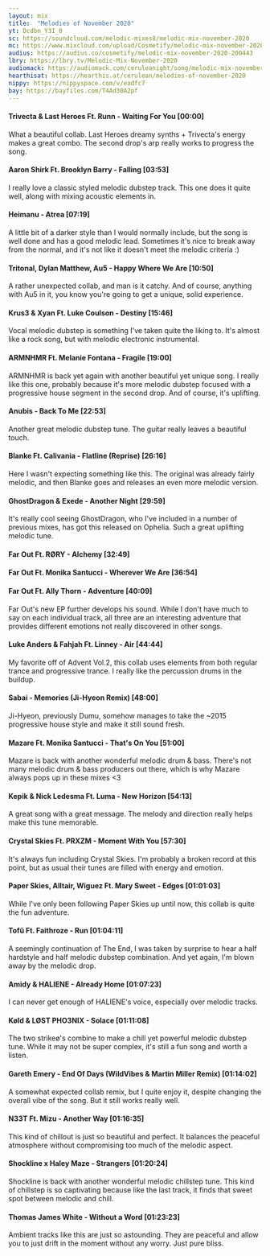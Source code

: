 ```yaml
---
layout: mix
title:  "Melodies of November 2020"
yt: Dcdbn_Y3I_0
sc: https://soundcloud.com/melodic-mixes8/melodic-mix-november-2020
mc: https://www.mixcloud.com/upload/Cosmetify/melodic-mix-november-2020
audius: https://audius.co/cosmetify/melodic-mix-november-2020-200443
lbry: https://lbry.tv/Melodic-Mix-November-2020
audiomack: https://audiomack.com/ceruleanight/song/melodic-mix-november-2020
hearthisat: https://hearthis.at/cerulean/melodies-of-november-2020
nippy: https://nippyspace.com/v/eadfc7
bay: https://bayfiles.com/T4Ad30A2pf
---
```


#### Trivecta & Last Heroes Ft. Runn - Waiting For You [00:00]
What a beautiful collab. Last Heroes dreamy synths + Trivecta's energy makes a great combo. The second drop's arp really works to progress the song.

#### Aaron Shirk Ft. Brooklyn Barry - Falling [03:53]
I really love a classic styled melodic dubstep track. This one does it quite well, along with mixing acoustic elements in.

#### Heimanu - Atrea [07:19]
A little bit of a darker style than I would normally include, but the song is well done and has a good melodic lead. Sometimes it's nice to break away from the normal, and it's not like it doesn't meet the melodic criteria :)

#### Tritonal, Dylan Matthew, Au5 - Happy Where We Are [10:50]
A rather unexpected collab, and man is it catchy. And of course, anything with Au5 in it, you know you're going to get a unique, solid experience.

#### Krus3 & Xyan Ft. Luke Coulson - Destiny [15:46]
Vocal melodic dubstep is something I've taken quite the liking to. It's almost like a rock song, but with melodic electronic instrumental.

#### ARMNHMR Ft. Melanie Fontana - Fragile [19:00]
ARMNHMR is back yet again with another beautiful yet unique song. I really like this one, probably because it's more melodic dubstep focused with a progressive house segment in the second drop. And of course, it's uplifting.

#### Anubis - Back To Me [22:53]
Another great melodic dubstep tune. The guitar really leaves a beautiful touch.

#### Blanke Ft. Calivania - Flatline (Reprise) [26:16]
Here I wasn't expecting something like this. The original was already fairly melodic, and then Blanke goes and releases an even more melodic version.

#### GhostDragon & Exede - Another Night [29:59]
It's really cool seeing GhostDragon, who I've included in a number of previous mixes, has got this released on Ophelia. Such a great uplifting melodic tune.

#### Far Out Ft. RØRY - Alchemy [32:49]
#### Far Out Ft. Monika Santucci - Wherever We Are [36:54]
#### Far Out Ft. Ally Thorn - Adventure [40:09]
Far Out's new EP further develops his sound. While I don't have much to say on each individual track, all three are an interesting adventure that provides different emotions not really discovered in other songs.

#### Luke Anders & Fahjah Ft. Linney - Air [44:44]
My favorite off of Advent Vol.2, this collab uses elements from both regular trance and progressive trance. I really like the percussion drums in the buildup.

#### Sabai - Memories (Ji-Hyeon Remix) [48:00]
Ji-Hyeon, previously Dumu, somehow manages to take the ~2015 progressive house style and make it still sound fresh.

#### Mazare Ft. Monika Santucci - That's On You [51:00]
Mazare is back with another wonderful melodic drum & bass. There's not many melodic drum & bass producers out there, which is why Mazare always pops up in these mixes <3

#### Kepik & Nick Ledesma Ft. Luma - New Horizon [54:13]
A great song with a great message. The melody and direction really helps make this tune memorable.

#### Crystal Skies Ft. PRXZM - Moment With You [57:30]
It's always fun including Crystal Skies. I'm probably a broken record at this point, but as usual their tunes are filled with energy and emotion.

#### Paper Skies, Alltair, Wiguez Ft. Mary Sweet - Edges [01:01:03]
While I've only been following Paper Skies up until now, this collab is quite the fun adventure.

#### Tofû Ft. Faithroze - Run [01:04:11]
A seemingly continuation of The End, I was taken by surprise to hear a half hardstyle and half melodic dubstep combination. And yet again, I'm blown away by the melodic drop.

#### Amidy & HALIENE - Already Home [01:07:23]
I can never get enough of HALIENE's voice, especially over melodic tracks.

#### Køld & LØST PHO3NIX - Solace [01:11:08]
The two strikeø's combine to make a chill yet powerful melodic dubstep tune. While it may not be super complex, it's still a fun song and worth a listen.

#### Gareth Emery - End Of Days (WildVibes & Martin Miller Remix) [01:14:02]
A somewhat expected collab remix, but I quite enjoy it, despite changing the overall vibe of the song. But it still works really well.

#### N33T Ft. Mizu - Another Way [01:16:35]
This kind of chillout is just so beautiful and perfect. It balances the peaceful atmosphere without compromising too much of the melodic aspect.

#### Shockline x Haley Maze - Strangers [01:20:24]
Shockline is back with another wonderful melodic chillstep tune. This kind of chillstep is so captivating because like the last track, it finds that sweet spot between melodic and chill.

#### Thomas James White - Without a Word [01:23:23]
Ambient tracks like this are just so astounding. They are peaceful and allow you to just drift in the moment without any worry. Just pure bliss.